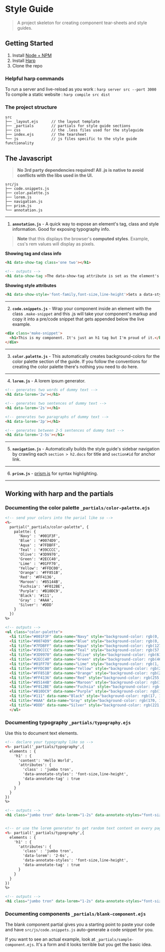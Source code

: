 # Style Guide 

> A project skeleton for creating component tear-sheets and style guides.

## Getting Started
1. Install [Node + NPM](http://nodejs.org/)
2. Install [Harp](http://harpjs.com/)
3. Clone the repo

### Helpful harp commands
To run a server and live-reload as you work : ``harp server src --port 3000``  
To compile a static website : ``harp compile src dist``

### The project structure
```
src
├── _layout.ejs      // the layout template
├── _partials        // partials for style guide sections
├── css              // the .less files used for the styleguide
├── index.ejs        // the tearsheet   
└── js               // js files specific to the style guide functionality

```

## The Javascript
> **No 3rd party dependencies required! All .js is native to avoid conflicts with the libs used in the UI.**

```
src/js
├── code.snippets.js
├── color.palette.js
├── lorem.js
├── navigation.js
├── prism.js
└── annotation.js
```
---  
1. **``annotation.js``** - A quick way to expose an element's tag, class and style information. Good for exposing typography info.

> **Note** that this displays the browser's __computed styles__. Example, css's rem values will display as pixels.

**Showing tag and class info**  

```html
<h1 data-show-tag class='one two'></h1>

<!-- outputs -->
<h1 data-show-tag >The data-show-tag attribute is set as the element's :before pseduo element content.</h1>
``` 

**Showing style attributes**  

```html
<h1 data-show-style='font-family,font-size,line-height'>Sets a data-style attribute that is set as the element's :after pseduo element content.</h1>
```

---  
2. **``code.snippets.js``** - Wrap your component inside an element with the class ``.make-snippet`` and this .js will take your component's markup and copy it into a pre/code snippet that gets appended below the live example.

```html
<div class='make-snippet'>
  <h1>This is my component. It's just an h1 tag but I'm proud of it.</h1>
</div>
```

---  
3. **``color.palette.js``** - This automatically creates background-colors for the color palette section of the guide. If you follow the conventions for creating the color palette there's nothing you need to do here.

---  
4. **``lorem.js``** - A lorem ipsum generator.  

```html
<!-- generates two words of dummy text -->
<h1 data-lorem='2w'></h1>

<!-- generates two sentences of dummy text -->
<h1 data-lorem='2s'></h1>

<!-- generates two paragraphs of dummy text -->
<h1 data-lorem='2p'></h1>

<!-- generates between 2-5 sentences of dummy text -->
<h1 data-lorem='2-5s'></h1>
```
---   
5. **``navigation.js``** - Automatically builds the style guide's sidebar navigation by crawling each ``section > h2.docs`` for title and ``section#id`` for anchor link.  

---  
6. **``prism.js``** - [prism.js](http://prismjs.com/) for syntax highlighting.

---

## Working with harp and the partials

### Documenting the color palette ``_partials/color-palette.ejs``
```html
<!-- send your colors into the parial like so -->
<%- 
  partial("_partials/color-palette", {
    palette: {
      'Navy' : '#001F3F',
      'Blue' : '#0074D9',
      'Aqua' : '#7FDBFF',
      'Teal' : '#39CCCC',
      'Olive': '#3D9970',
      'Green': '#2ECC40',
      'Lime' : '#01FF70',
      'Yellow': '#FFDC00',
      'Orange': '#FF851B',
      'Red': '#FF4136',
      'Maroon': '#85144B',
      'Fuchsia': '#F012BE',
      'Purple': '#B10DC9',
      'Black': '#111',
      'Gray' : '#AAA',
      'Silver': '#DDD'
    }
  }) 
%>

<!-- outputs -->
<ul class="color-palette">
  <li title="#001F3F" data-name="Navy" style="background-color: rgb(0, 31, 63);"></li>
  <li title="#0074D9" data-name="Blue" style="background-color: rgb(0, 116, 217);"></li>
  <li title="#7FDBFF" data-name="Aqua" style="background-color: rgb(127, 219, 255);"></li>
  <li title="#39CCCC" data-name="Teal" style="background-color: rgb(57, 204, 204);"></li>
  <li title="#3D9970" data-name="Olive" style="background-color: rgb(61, 153, 112);"></li>
  <li title="#2ECC40" data-name="Green" style="background-color: rgb(46, 204, 64);"></li>
  <li title="#01FF70" data-name="Lime" style="background-color: rgb(1, 255, 112);"></li>
  <li title="#FFDC00" data-name="Yellow" style="background-color: rgb(255, 220, 0);"></li>
  <li title="#FF851B" data-name="Orange" style="background-color: rgb(255, 133, 27);"></li>
  <li title="#FF4136" data-name="Red" style="background-color: rgb(255, 65, 54);"></li>
  <li title="#85144B" data-name="Maroon" style="background-color: rgb(133, 20, 75);"></li>
  <li title="#F012BE" data-name="Fuchsia" style="background-color: rgb(240, 18, 190);"></li>
  <li title="#B10DC9" data-name="Purple" style="background-color: rgb(177, 13, 201);"></li>
  <li title="#111" data-name="Black" style="background-color: rgb(17, 17, 17);"></li>
  <li title="#AAA" data-name="Gray" style="background-color: rgb(170, 170, 170);"></li>
  <li title="#DDD" data-name="Silver" style="background-color: rgb(221, 221, 221);"></li>
  </ul>
```

### Documenting typography ``_partials/typography.ejs``
Use this to document text elements.

```html
<!-- declare your typography like so -->
<%- partial('_partials/typography',{
  elements : {
    'h1' : {
      'content': 'Hello World',
      'attributes': {
        'class' : 'jumbo tron',
        'data-annotate-styles': 'font-size,line-height',
        'data-annotate-tag' : true
      }
    }
  }
})
%>

<!-- outputs -->
<h1 class="jumbo tron" data-lorem="1-2s" data-annotate-styles="font-size,line-height" data-annotate-tag="h1.jumbo.tron" data-styles="font-size: 96px; line-height: normal; ">Hello World</h1>


<!-- or use the lorem generator to get random text content on every page load. Good for stress testing. -->
<%- partial('_partials/typography',{
  elements : {
    'h1' : {
      'attributes': {
        'class' : 'jumbo tron',
        'data-lorem': '2-6s',
        'data-annotate-styles': 'font-size,line-height',
        'data-annotate-tag' : true
      }
    }
  }
})
%>

<!-- outputs -->
<h1 class="jumbo tron" data-lorem="1-2s" data-annotate-styles="font-size,line-height" data-annotate-tag="h1.jumbo.tron" data-styles="font-size: 96px; line-height: normal; ">Bibendum tellus a augue eu ullamcorper tellus. Nibh sit pulvinar magna magna pretium.</h1>

```

### Documenting components ``_partials/blank-component.ejs``
The blank component partial gives you a starting point to paste your code and have ``src/js/code.snippets.js`` auto-generate a code snippet for you.

If you want to see an actual example, look at ``_partials/sample-component.ejs``. It's a form and it looks terrible but you get the basic idea.